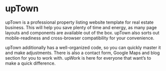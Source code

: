 # upTown
upTown is a professional property listing website template for real estate business.
This will help you save plenty of time and energy, as many page layouts and components are available out of the box.
upTown also sorts out mobile-readiness and cross-browser compatibility for your convenience.

upTown additionally has a well-organized code, so you can quickly master it and make adjustments.
There is also a contact form, Google Maps and blog section for you to work with. 
upWork is here for everyone that want’s to make a quick difference.
